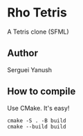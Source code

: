 Rho Tetris
==============
A Tetris clone (SFML)

Author
--------------
Serguei Yanush

How to compile
--------------
Use CMake. It's easy!

    cmake -S . -B build
    cmake --build build
